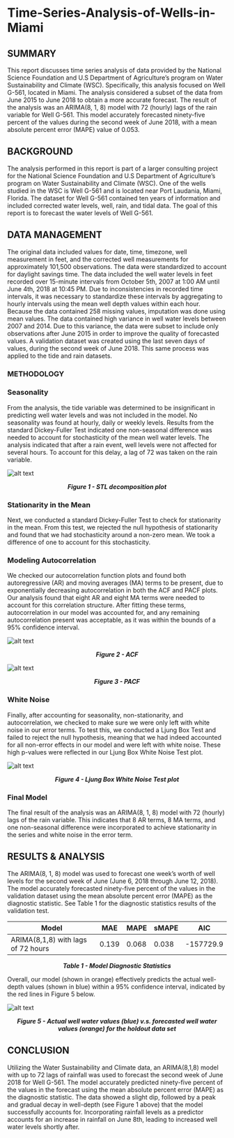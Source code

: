 # Time-Series-Analysis-of-Wells-in-Miami

## SUMMARY

This report discusses time series analysis of data provided by the National Science Foundation and U.S Department of Agriculture’s program on Water Sustainability and Climate (WSC). Specifically, this analysis focused on Well G-561, located in Miami. The analysis considered a subset of the data from June 2015 to June 2018 to obtain a more accurate forecast. The result of the analysis was an ARIMA(8, 1, 8) model with 72 (hourly) lags of the rain variable for Well G-561. This model accurately forecasted ninety-five percent of the values during the second week of June 2018, with a mean absolute percent error (MAPE) value of 0.053. 


## BACKGROUND

The analysis performed in this report is part of a larger consulting project for the National Science Foundation and U.S Department of Agriculture’s program on Water Sustainability and Climate (WSC). One of the wells studied in the WSC is Well G-561 and is located near Port Laudania, Miami, Florida. The dataset for Well G-561 contained ten years of information and included corrected water levels, well, rain, and tidal data. The goal of this report is to forecast the water levels of Well G-561. 

## DATA MANAGEMENT

The original data included values for date, time, timezone, well measurement in feet, and the corrected well measurements for approximately 101,500 observations. The data were standardized to account for daylight savings time. The data included the well water levels in feet recorded over 15-minute intervals from October 5th, 2007 at 1:00 AM until June 4th, 2018 at 10:45 PM. Due to inconsistencies in recorded time intervals, it was necessary to standardize these intervals by aggregating to hourly intervals using the mean well depth values within each hour. 
Because the data contained 258 missing values, imputation was done using mean values. The data contained high variance in well water levels between 2007 and 2014. Due to this variance, the data were subset to include only observations after June 2015 in order to improve the quality of forecasted values. A validation dataset was created using the last seven days of values, during the second week of June 2018. This same process was applied to the tide and rain datasets. 


### METHODOLOGY

### Seasonality

From the analysis, the tide variable was determined to be insignificant in predicting well water levels and was not included in the model. No seasonality was found at hourly, daily or weekly levels. Results from the standard Dickey-Fuller Test indicated one non-seasonal difference was needed to account for stochasticity of the mean well water levels. The analysis indicated that after a rain event, well levels were not affected for several hours. To account for this delay, a lag of 72 was taken on the rain variable.

![alt text](https://github.com/jagadeesh-h/Time-Series-Analysis-of-Wells-in-Miami/blob/master/img/stl.png "STL")
<p align="center">
  <b><i>  Figure 1 - STL decomposition plot </i></b>
</p>

### Stationarity in the Mean

Next, we conducted a standard Dickey-Fuller Test to check for stationarity in the mean. From this test, we rejected the null hypothesis of stationarity and found that we had stochasticity around a non-zero mean. We took a difference of one to account for this stochasticity.

### Modeling Autocorrelation

We checked our autocorrelation function plots and found both autoregressive (AR) and moving averages (MA) terms to be present, due to exponentially decreasing autocorrelation in both the ACF and PACF plots. Our analysis found that eight AR and eight MA terms were needed to account for this correlation structure. After fitting these terms, autocorrelation in our model was accounted for, and any remaining autocorrelation present was acceptable, as it was within the bounds of a 95% confidence interval. 

![alt text](https://github.com/jagadeesh-h/Time-Series-Analysis-of-Wells-in-Miami/blob/master/img/ACF.png "ACF")
<p align="center">
  <b><i> Figure 2 - ACF </i></b>
</p>


![alt text](https://github.com/jagadeesh-h/Time-Series-Analysis-of-Wells-in-Miami/blob/master/img/PACF.png "PACF")
<p align="center">
  <b><i> Figure 3 - PACF </i></b>
</p>


### White Noise

Finally, after accounting for seasonality, non-stationarity, and autocorrelation, we checked to make sure we were only left with white noise in our error terms. To test this, we conducted a Ljung Box Test and failed to reject the null hypothesis, meaning that we had indeed accounted for all non-error effects in our model and were left with white noise. These high p-values were reflected in our Ljung Box White Noise Test plot. 

![alt text](https://github.com/jagadeesh-h/Time-Series-Analysis-of-Wells-in-Miami/blob/master/img/white_noise.png "White Noise")
<p align="center">
  <b><i>  Figure 4 - Ljung Box White Noise Test plot </i></b>
</p>

### Final Model

The final result of the analysis was an ARIMA(8, 1, 8) model with 72 (hourly) lags of the rain variable. This indicates that 8 AR terms, 8 MA terms, and one non-seasonal difference were incorporated to achieve stationarity in the series and white noise in the error term. 

## RESULTS & ANALYSIS

The ARIMA(8, 1, 8) model was used to forecast one week’s worth of well levels for the second week of June (June 6, 2018 through June 12, 2018). The model accurately forecasted ninety-five percent of the values in the validation dataset using the mean absolute percent error (MAPE) as the diagnostic statistic. See Table 1 for the diagnostic statistics results of the validation test.

|    Model                            |   MAE |  MAPE | sMAPE |    AIC   | 
| ----------------------------------- | ------| ------|------ |----------|
|ARIMA(8,1,8) with lags of 72 hours   | 0.139 | 0.068 | 0.038 | -157729.9|


<p align="center">
  <b><i>  Table 1 - Model Diagnostic Statistics </i></b>
</p>

Overall, our model (shown in orange) effectively predicts the actual well-depth values (shown in blue) within a 95% confidence interval, indicated by the red lines in Figure 5 below. 

![alt text](https://github.com/jagadeesh-h/Time-Series-Analysis-of-Wells-in-Miami/blob/master/img/Actual_vs_predict.png "Actual VS Prediction")
<p align="center">
  <b><i>  Figure 5 - Actual well water values (blue) v.s. forecasted well water values (orange) for the holdout data set</i></b>
</p>

## CONCLUSION

Utilizing the Water Sustainability and Climate data, an ARIMA(8,1,8) model with up to 72 lags of rainfall was used to forecast the second week of June 2018 for Well G-561. The model accurately predicted ninety-five percent of the values in the forecast using the mean absolute percent error (MAPE) as the diagnostic statistic. The data showed a slight dip, followed by a peak and gradual decay in well-depth (see Figure 1 above) that the model successfully accounts for. Incorporating rainfall levels as a predictor accounts for an increase in rainfall on June 8th, leading to increased well water levels shortly after.



